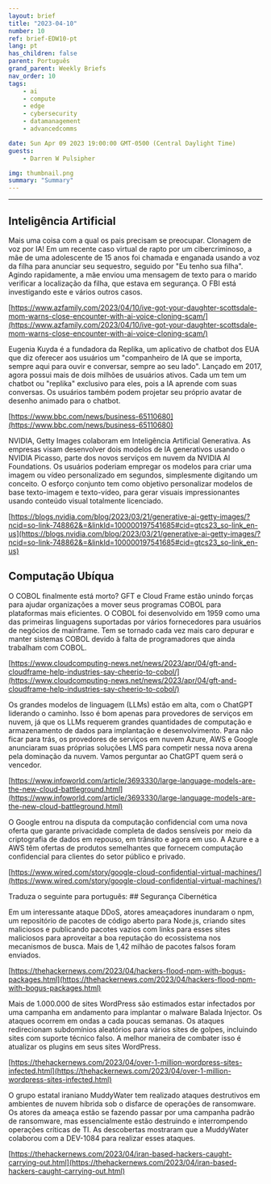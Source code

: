 ```yaml
---
layout: brief
title: "2023-04-10"
number: 10
ref: brief-EDW10-pt
lang: pt
has_children: false
parent: Português
grand_parent: Weekly Briefs
nav_order: 10
tags:
    - ai
    - compute
    - edge
    - cybersecurity
    - datamanagement
    - advancedcomms

date: Sun Apr 09 2023 19:00:00 GMT-0500 (Central Daylight Time)
guests:
    - Darren W Pulsipher

img: thumbnail.png
summary: "Summary"
---
```




---

## Inteligência Artificial

Mais uma coisa com a qual os pais precisam se preocupar. Clonagem de voz por IA! Em um recente caso virtual de rapto por um cibercriminoso, a mãe de uma adolescente de 15 anos foi chamada e enganada usando a voz da filha para anunciar seu sequestro, seguido por "Eu tenho sua filha". Agindo rapidamente, a mãe enviou uma mensagem de texto para o marido verificar a localização da filha, que estava em segurança. O FBI está investigando este e vários outros casos.

[https://www.azfamily.com/2023/04/10/ive-got-your-daughter-scottsdale-mom-warns-close-encounter-with-ai-voice-cloning-scam/](https://www.azfamily.com/2023/04/10/ive-got-your-daughter-scottsdale-mom-warns-close-encounter-with-ai-voice-cloning-scam/)

Eugenia Kuyda é a fundadora da Replika, um aplicativo de chatbot dos EUA que diz oferecer aos usuários um "companheiro de IA que se importa, sempre aqui para ouvir e conversar, sempre ao seu lado". Lançado em 2017, agora possui mais de dois milhões de usuários ativos. Cada um tem um chatbot ou "replika" exclusivo para eles, pois a IA aprende com suas conversas. Os usuários também podem projetar seu próprio avatar de desenho animado para o chatbot.

[https://www.bbc.com/news/business-65110680](https://www.bbc.com/news/business-65110680)

NVIDIA, Getty Images colaboram em Inteligência Artificial Generativa. As empresas visam desenvolver dois modelos de IA generativos usando o NVIDIA Picasso, parte dos novos serviços em nuvem da NVIDIA AI Foundations. Os usuários poderiam empregar os modelos para criar uma imagem ou vídeo personalizado em segundos, simplesmente digitando um conceito. O esforço conjunto tem como objetivo personalizar modelos de base texto-imagem e texto-vídeo, para gerar visuais impressionantes usando conteúdo visual totalmente licenciado.

[https://blogs.nvidia.com/blog/2023/03/21/generative-ai-getty-images/?ncid=so-link-748862&=&linkId=100000197541685#cid=gtcs23_so-link_en-us](https://blogs.nvidia.com/blog/2023/03/21/generative-ai-getty-images/?ncid=so-link-748862&=&linkId=100000197541685#cid=gtcs23_so-link_en-us)

## Computação Ubíqua

O COBOL finalmente está morto? GFT e Cloud Frame estão unindo forças para ajudar organizações a mover seus programas COBOL para plataformas mais eficientes. O COBOL foi desenvolvido em 1959 como uma das primeiras linguagens suportadas por vários fornecedores para usuários de negócios de mainframe. Tem se tornado cada vez mais caro depurar e manter sistemas COBOL devido à falta de programadores que ainda trabalham com COBOL.

[https://www.cloudcomputing-news.net/news/2023/apr/04/gft-and-cloudframe-help-industries-say-cheerio-to-cobol/](https://www.cloudcomputing-news.net/news/2023/apr/04/gft-and-cloudframe-help-industries-say-cheerio-to-cobol/)

Os grandes modelos de linguagem (LLMs) estão em alta, com o ChatGPT liderando o caminho. Isso é bom apenas para provedores de serviços em nuvem, já que os LLMs requerem grandes quantidades de computação e armazenamento de dados para implantação e desenvolvimento. Para não ficar para trás, os provedores de serviços em nuvem Azure, AWS e Google anunciaram suas próprias soluções LMS para competir nessa nova arena pela dominação da nuvem. Vamos perguntar ao ChatGPT quem será o vencedor.

[https://www.infoworld.com/article/3693330/large-language-models-are-the-new-cloud-battleground.html](https://www.infoworld.com/article/3693330/large-language-models-are-the-new-cloud-battleground.html)

O Google entrou na disputa da computação confidencial com uma nova oferta que garante privacidade completa de dados sensíveis por meio da criptografia de dados em repouso, em trânsito e agora em uso. A Azure e a AWS têm ofertas de produtos semelhantes que fornecem computação confidencial para clientes do setor público e privado.

[https://www.wired.com/story/google-cloud-confidential-virtual-machines/](https://www.wired.com/story/google-cloud-confidential-virtual-machines/)

Traduza o seguinte para português: ## Segurança Cibernética

Em um interessante ataque DDoS, atores ameaçadores inundaram o npm, um repositório de pacotes de código aberto para Node.js, criando sites maliciosos e publicando pacotes vazios com links para esses sites maliciosos para aproveitar a boa reputação do ecossistema nos mecanismos de busca. Mais de 1,42 milhão de pacotes falsos foram enviados.

[https://thehackernews.com/2023/04/hackers-flood-npm-with-bogus-packages.html](https://thehackernews.com/2023/04/hackers-flood-npm-with-bogus-packages.html)

Mais de 1.000.000 de sites WordPress são estimados estar infectados por uma campanha em andamento para implantar o malware Balada Injector. Os ataques ocorrem em ondas a cada poucas semanas. Os ataques redirecionam subdomínios aleatórios para vários sites de golpes, incluindo sites com suporte técnico falso. A melhor maneira de combater isso é atualizar os plugins em seus sites WordPress.

[https://thehackernews.com/2023/04/over-1-million-wordpress-sites-infected.html](https://thehackernews.com/2023/04/over-1-million-wordpress-sites-infected.html)

O grupo estatal iraniano MuddyWater tem realizado ataques destrutivos em ambientes de nuvem híbrida sob o disfarce de operações de ransomware. Os atores da ameaça estão se fazendo passar por uma campanha padrão de ransomware, mas essencialmente estão destruindo e interrompendo operações críticas de TI. As descobertas mostraram que a MuddyWater colaborou com a DEV-1084 para realizar esses ataques.

[https://thehackernews.com/2023/04/iran-based-hackers-caught-carrying-out.html](https://thehackernews.com/2023/04/iran-based-hackers-caught-carrying-out.html)



